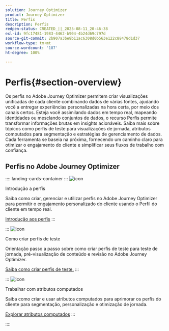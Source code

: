 ```yaml
---
solution: Journey Optimizer
product: Journey Optimizer
title: Perfis
description: Perfis
redpen-status: CREATED_||_2025-08-11_20-46-38
exl-id: 9fc17481-1983-4462-b904-4b24d69c797d
source-git-commit: 2b907a3be8b11ac6308d0b563e122c88478d1d37
workflow-type: tm+mt
source-wordcount: '187'
ht-degree: 100%

---
```


# Perfis{#section-overview}

Os perfis no Adobe Journey Optimizer permitem criar visualizações unificadas de cada cliente combinando dados de várias fontes, ajudando você a entregar experiências personalizadas na hora certa, por meio dos canais certos. Esteja você assimilando dados em tempo real, mapeando identidades ou mesclando conjuntos de dados, o recurso Perfis permite transformar informações brutas em insights acionáveis. Saiba mais sobre tópicos como perfis de teste para visualizações de jornada, atributos computados para segmentação e estratégias de gerenciamento de dados. Cada ferramenta se baseia na próxima, fornecendo um caminho claro para otimizar o engajamento do cliente e simplificar seus fluxos de trabalho com confiança.

## Perfis no Adobe Journey Optimizer

:::: landing-cards-container
:::
![icon](https://cdn.experienceleague.adobe.com/icons/circle-play.svg)

Introdução a perfis

Saiba como criar, gerenciar e utilizar perfis no Adobe Journey Optimizer para permitir o engajamento personalizado do cliente usando o Perfil do cliente em tempo real.

[Introdução aos perfis](../using/audience/get-started-profiles.md)
:::

:::
![icon](https://cdn.experienceleague.adobe.com/icons/list-check.svg)

Como criar perfis de teste

Orientação passo a passo sobre como criar perfis de teste para teste de jornada, pré-visualização de conteúdo e revisão no Adobe Journey Optimizer.

[Saiba como criar perfis de teste.](../using/audience/creating-test-profiles.md)
:::

:::
![icon](https://cdn.experienceleague.adobe.com/icons/bullseye.svg)

Trabalhar com atributos computados

Saiba como criar e usar atributos computados para aprimorar os perfis do cliente para segmentação, personalização e otimização de jornada.

[Explorar atributos computados](../using/audience/computed-attributes.md)
:::

::::
